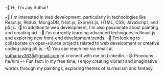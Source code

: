 -👋 Hi, I'm Jay Suthar!

-👀 I'm interested in web development, particularly in technologies like React.js, Redux, MongoDB, Next.js, Express.js, HTML, CSS, JavaScript, and p5.js.
-🎨 In addition to web development, I'm also passionate about painting and creating art.
-🌱 I'm currently learning advanced techniques in React.js and exploring new front-end development trends.
-💞️ I'm looking to collaborate on open-source projects related to web development or creative coding using p5.js.
-📫 You can reach me via email at sutharjay3635@gmail.com or connect with me on LinkedIn.
-😄 Pronouns: he/him
-⚡ Fun fact: In my free time, I enjoy creating vibrant and imaginative worlds through my paintings, exploring themes of surrealism and fantasy.

